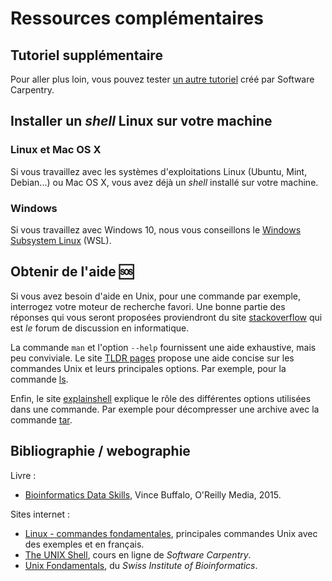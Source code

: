# Ressources complémentaires

## Tutoriel supplémentaire

Pour aller plus loin, vous pouvez tester [un autre tutoriel](software_carpentry) créé par Software Carpentry.

## Installer un *shell* Linux sur votre machine

### Linux et Mac OS X

Si vous travaillez avec les systèmes d'exploitations Linux (Ubuntu, Mint, Debian...) ou Mac OS X, vous avez déjà un *shell* installé sur votre machine.

### Windows

Si vous travaillez avec Windows 10, nous vous conseillons le [Windows Subsystem Linux](https://github.com/pierrepo/intro-wsl) (WSL).


## Obtenir de l'aide 🆘

Si vous avez besoin d'aide en Unix, pour une commande par exemple, interrogez votre moteur de recherche favori. Une bonne partie des réponses qui vous seront proposées proviendront du site [stackoverflow](https://stackoverflow.com/) qui est *le* forum de discussion en informatique.

La commande `man` et l'option `--help` fournissent une aide exhaustive, mais peu conviviale. Le site [TLDR pages](https://tldr.sh/) propose une aide concise sur les commandes Unix et leurs principales options. Par exemple, pour la commande [ls](https://tldr.inbrowser.app/pages/common/ls).

Enfin, le site [explainshell](https://explainshell.com/) explique le rôle des différentes options utilisées dans une commande. Par exemple pour décompresser une archive avec la commande [tar](https://explainshell.com/explain?cmd=tar%20xzvf%20archive.tar.gz).


## Bibliographie / webographie

Livre :

- [Bioinformatics Data Skills](http://shop.oreilly.com/product/0636920030157.do), Vince Buffalo, O'Reilly Media, 2015.

Sites internet :

- [Linux - commandes fondamentales](https://juliend.github.io/linux-cheatsheet/), principales commandes Unix avec des exemples et en français.
- [The UNIX Shell](http://swcarpentry.github.io/shell-novice/), cours en ligne de *Software Carpentry*.
- [Unix Fondamentals](https://edu.sib.swiss/pluginfile.php/2878/mod_resource/content/4/couselab-html/content.html), du *Swiss Institute of Bioinformatics*.
